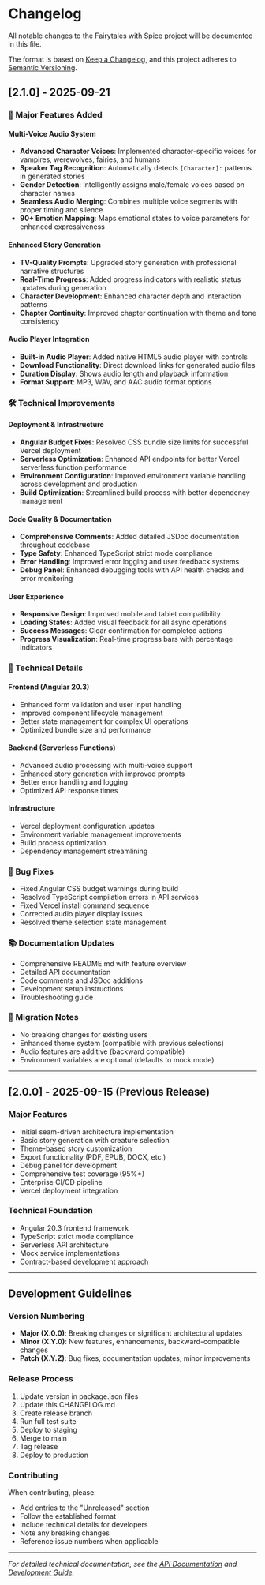# Changelog

All notable changes to the Fairytales with Spice project will be documented in this file.

The format is based on [Keep a Changelog](https://keepachangelog.com/en/1.0.0/),
and this project adheres to [Semantic Versioning](https://semver.org/spec/v2.0.0.html).

## [2.1.0] - 2025-09-21

### 🎉 Major Features Added

#### Multi-Voice Audio System
- **Advanced Character Voices**: Implemented character-specific voices for vampires, werewolves, fairies, and humans
- **Speaker Tag Recognition**: Automatically detects `[Character]:` patterns in generated stories
- **Gender Detection**: Intelligently assigns male/female voices based on character names
- **Seamless Audio Merging**: Combines multiple voice segments with proper timing and silence
- **90+ Emotion Mapping**: Maps emotional states to voice parameters for enhanced expressiveness

#### Enhanced Story Generation
- **TV-Quality Prompts**: Upgraded story generation with professional narrative structures
- **Real-Time Progress**: Added progress indicators with realistic status updates during generation
- **Character Development**: Enhanced character depth and interaction patterns
- **Chapter Continuity**: Improved chapter continuation with theme and tone consistency

#### Audio Player Integration
- **Built-in Audio Player**: Added native HTML5 audio player with controls
- **Download Functionality**: Direct download links for generated audio files
- **Duration Display**: Shows audio length and playback information
- **Format Support**: MP3, WAV, and AAC audio format options

### 🛠️ Technical Improvements

#### Deployment & Infrastructure
- **Angular Budget Fixes**: Resolved CSS bundle size limits for successful Vercel deployment
- **Serverless Optimization**: Enhanced API endpoints for better Vercel serverless function performance
- **Environment Configuration**: Improved environment variable handling across development and production
- **Build Optimization**: Streamlined build process with better dependency management

#### Code Quality & Documentation
- **Comprehensive Comments**: Added detailed JSDoc documentation throughout codebase
- **Type Safety**: Enhanced TypeScript strict mode compliance
- **Error Handling**: Improved error logging and user feedback systems
- **Debug Panel**: Enhanced debugging tools with API health checks and error monitoring

#### User Experience
- **Responsive Design**: Improved mobile and tablet compatibility
- **Loading States**: Added visual feedback for all async operations
- **Success Messages**: Clear confirmation for completed actions
- **Progress Visualization**: Real-time progress bars with percentage indicators

### 🔧 Technical Details

#### Frontend (Angular 20.3)
- Enhanced form validation and user input handling
- Improved component lifecycle management
- Better state management for complex UI operations
- Optimized bundle size and performance

#### Backend (Serverless Functions)
- Advanced audio processing with multi-voice support
- Enhanced story generation with improved prompts
- Better error handling and logging
- Optimized API response times

#### Infrastructure
- Vercel deployment configuration updates
- Environment variable management improvements
- Build process optimization
- Dependency management streamlining

### 🐛 Bug Fixes
- Fixed Angular CSS budget warnings during build
- Resolved TypeScript compilation errors in API services
- Fixed Vercel install command sequence
- Corrected audio player display issues
- Resolved theme selection state management

### 📚 Documentation Updates
- Comprehensive README.md with feature overview
- Detailed API documentation
- Code comments and JSDoc additions
- Development setup instructions
- Troubleshooting guide

### 🔄 Migration Notes
- No breaking changes for existing users
- Enhanced theme system (compatible with previous selections)
- Audio features are additive (backward compatible)
- Environment variables are optional (defaults to mock mode)

---

## [2.0.0] - 2025-09-15 (Previous Release)

### Major Features
- Initial seam-driven architecture implementation
- Basic story generation with creature selection
- Theme-based story customization
- Export functionality (PDF, EPUB, DOCX, etc.)
- Debug panel for development
- Comprehensive test coverage (95%+)
- Enterprise CI/CD pipeline
- Vercel deployment integration

### Technical Foundation
- Angular 20.3 frontend framework
- TypeScript strict mode compliance
- Serverless API architecture
- Mock service implementations
- Contract-based development approach

---

## Development Guidelines

### Version Numbering
- **Major (X.0.0)**: Breaking changes or significant architectural updates
- **Minor (X.Y.0)**: New features, enhancements, backward-compatible changes
- **Patch (X.Y.Z)**: Bug fixes, documentation updates, minor improvements

### Release Process
1. Update version in package.json files
2. Update this CHANGELOG.md
3. Create release branch
4. Run full test suite
5. Deploy to staging
6. Merge to main
7. Tag release
8. Deploy to production

### Contributing
When contributing, please:
- Add entries to the "Unreleased" section
- Follow the established format
- Include technical details for developers
- Note any breaking changes
- Reference issue numbers when applicable

---

*For detailed technical documentation, see the [API Documentation](./api/README.md) and [Development Guide](./DEVELOPMENT.md).*